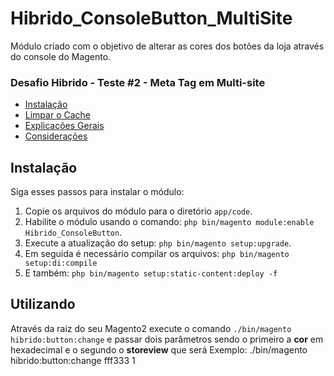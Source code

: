 # Hibrido_ConsoleButton_MultiSite
Módulo criado com o objetivo de alterar as cores dos botões da loja através do console do Magento. 

<h3>Desafio Hibrido - Teste #2 - Meta Tag em Multi-site</h3>

- [Instalação](#instalação)
- [Limpar o Cache](#limpar-o-cache)
- [Explicações Gerais](#explicações-gerais)
- [Considerações](#considerações)

## Instalação

Siga esses passos para instalar o módulo:

1. Copie os arquivos do módulo para o diretório `app/code`.
2. Habilite o módulo usando o comando: `php bin/magento module:enable Hibrido_ConsoleButton`.
3. Execute a atualização do setup: `php bin/magento setup:upgrade`.
4. Em seguida é necessário compilar os arquivos: `php bin/magento setup:di:compile`
5. E também: `php bin/magento setup:static-content:deploy -f`

## Utilizando
Através da raiz do seu Magento2 execute o comando `./bin/magento hibrido:button:change` e passar dois parâmetros sendo o primeiro a **cor** em hexadecimal e o segundo o **storeview** que será 
Exemplo: ./bin/magento hibrido:button:change fff333 1
